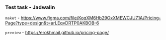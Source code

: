 ### Test task - Jadwalin

`maket` - https://www.figma.com/file/KoqXM6Hb29OxXMEWCJU71A/Pricing-Page?type=design&t=arLEqvDRTP0AKBOB-6

`preview` - https://erokhmail.github.io/pricing-page/